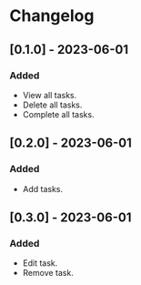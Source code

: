 # Changelog

## [0.1.0] - 2023-06-01

### Added
- View all tasks.
- Delete all tasks.
- Complete all tasks.

## [0.2.0] - 2023-06-01

### Added
- Add tasks.

## [0.3.0] - 2023-06-01

### Added
- Edit task.
- Remove task.
